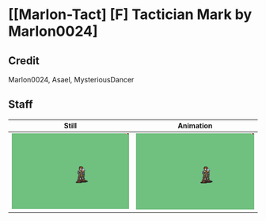 # [\[Marlon-Tact\] \[F\] Tactician Mark by Marlon0024]

## Credit

Marlon0024, Asael, MysteriousDancer
	
## Staff

| Still | Animation |
| :---: | :-------: |
| ![Staff still](./Staff_000.png) | ![Staff animation](./Staff.gif) |
